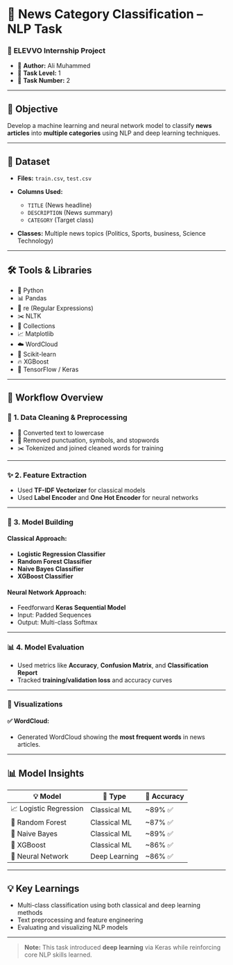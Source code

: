 # 📰 News Category Classification – NLP Task

### 🚀 **ELEVVO Internship Project**

* 👤 **Author:** Ali Muhammed  
* 🧠 **Task Level:** 1  
* 🚀 **Task Number:** 2  

---

## 🎯 **Objective**

Develop a machine learning and neural network model to classify **news articles** into **multiple categories** using NLP and deep learning techniques.

---

## 📁 **Dataset**

* **Files:** `train.csv`, `test.csv`
* **Columns Used:**
  * `TITLE` (News headline)
  * `DESCRIPTION` (News summary)
  * `CATEGORY` (Target class)

* **Classes:** Multiple news topics (Politics, Sports, business, Science Technology)

---

## 🛠 **Tools & Libraries**

* 🐍 Python  
* 📊 Pandas  
* 🔡 re (Regular Expressions)  
* ✂️ NLTK  
* 🔢 Collections  
* 📈 Matplotlib  
* ☁️ WordCloud  
* 🤖 Scikit-learn  
* 🔥 XGBoost  
* 🧠 TensorFlow / Keras  

---

## 🔄 **Workflow Overview**

### 🧹 **1. Data Cleaning & Preprocessing**
* 🔡 Converted text to lowercase  
* 🚫 Removed punctuation, symbols, and stopwords  
* ✂️ Tokenized and joined cleaned words for training  

---

### ✨ **2. Feature Extraction**
* Used **TF-IDF Vectorizer** for classical models
* Used **Label Encoder** and **One Hot Encoder** for neural networks  
---

### 🧠 **3. Model Building**

#### Classical Approach:
* **Logistic Regression Classifier**
* **Random Forest Classifier**
* **Naive Bayes Classifier**
* **XGBoost Classifier**

#### Neural Network Approach:
* Feedforward **Keras Sequential Model**  
* Input: Padded Sequences  
* Output: Multi-class Softmax  

---

### 📊 **4. Model Evaluation**

* Used metrics like **Accuracy**, **Confusion Matrix**, and **Classification Report**  
* Tracked **training/validation loss** and accuracy curves  

---

### 🎨 **Visualizations**

#### ✅ WordCloud:
* Generated WordCloud showing the **most frequent words** in news articles.

---

## 📊 **Model Insights**

| **💡 Model**         | **🧩 Type**          | **🎯 Accuracy** |
| ----------------- | ----------------- | ------------ |
| 📈 Logistic Regression        | Classical ML      | ~89% ✅         |
| 🌲 Random Forest        | Classical ML      | ~87% ✅         |
| 🔬  Naive Bayes        | Classical ML      | ~89% ✅         |
| 🚀 XGBoost        | Classical ML      | ~86% ✅         |
| 🤖 Neural Network | Deep Learning     | ~86% ✅         |

---

## 💡 **Key Learnings**

* Multi-class classification using both classical and deep learning methods  
* Text preprocessing and feature engineering  
* Evaluating and visualizing NLP models  

---

> **Note:** This task introduced **deep learning** via Keras while reinforcing core NLP skills learned.

